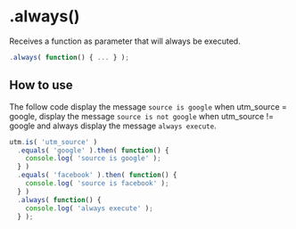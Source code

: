 # .always()

Receives a function as parameter that will always be executed.

```javascript
.always( function() { ... } );
```

## How to use

The follow code display the message `source is google` when utm_source = google, display the message `source is not google` when utm_source != google and always display the message `always execute`.

```javascript
utm.is( 'utm_source' )
  .equals( 'google' ).then( function() {
    console.log( 'source is google' );
  } )
  .equals( 'facebook' ).then( function() {
    console.log( 'source is facebook' );
  } )
  .always( function() {
    console.log( 'always execute' );
  } );
```
